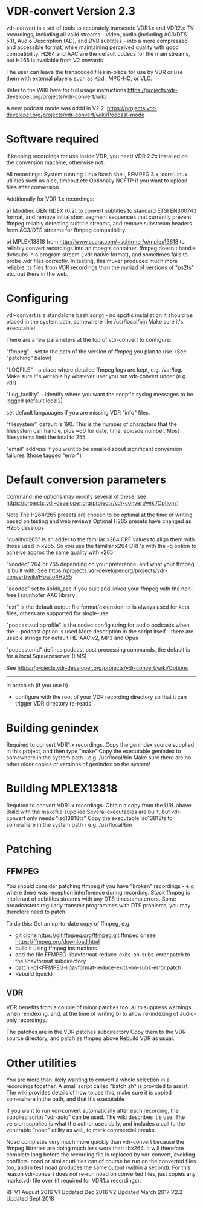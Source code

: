 
VDR-convert Version 2.3
=======================
vdr-convert is a set of tools to accurately transcode VDR1.x and VDR2.x TV recordings, including all valid streams - video, audio (including AC3/DTS 5.1), Audio Description (AD), and DVB subtitles - into a more compressed and accessible format, while maintaining perceived quality with good compatibility. H264 and AAC are the default codecs for the main streams, but H265 is available from V2 onwards

The user can leave the transcoded files in-place for use by VDR or use them with external players such as Kodi, MPC-HC, or VLC. 

Refer to the WIKI here for full usage instructions
https://projects.vdr-developer.org/projects/vdr-convert/wiki

A new podcast mode was addd in V2.2:
https://projects.vdr-developer.org/projects/vdr-convert/wiki/Podcast-mode


Software required
=================
If keeping recordings for use inside VDR, you need VDR 2.2x installed on the conversion machine, otherwise not.

All recordings: System running Linux/bash shell, FFMPEG 3.x, core Linux utilities such as nice, timeout etc
Optionally NCFTP if you want to upload files after conversion

Additionally for VDR 1.x recordings:

a) Modified GENINDEX (0.2) to convert subtitles to standard ETSI EN300743 format, and remove initial short segment sequences that currently prevent ffmpeg reliably detecting subtitle streams, and remove substream headers from AC3/DTS streams for ffmpeg compatibility.

b) MPLEX13818 from http://www.scara.com/~schirmer/o/mplex13818 to reliably convert recordings into an mpegts container. ffmpeg doesn't handle dvbsubs in a program stream (.vdr native format), and sometimes fails to probe .vdr files correctly. In testing, this muxer produced much more reliable .ts files from VDR recordings than the myriad of versions of "ps2ts" etc. out there in the web.

Configuring
===========
vdr-convert is a standalone bash script - no spcific installation
It should be placed in the system path, somewhere like /usr/local/bin
Make sure it's executable!

There are a few parameters at the top of vdr-convert to configure:

"ffmpeg" - set to the path of the version of ffmpeg you plan to use. 
 (See "patching" below)

"LOGFILE" - a place where detailed ffmpeg logs are kept, e.g. /var/log. 
 Make sure it's writable by whatever user you run vdr-convert under (e.g. vdr)

"Log_facility" - identify where you want the script's syslog messages to be logged (default local2)

set default langauages if you are missing VDR "info" files.

"filesystem", default is 190. This is the number of characters that the filesystem can handle, plus ~60 for date, time, epiosde number. Most filesystems limit the total to 255.

"email" address if you want to be emailed about significant conversion failures (those tagged "error")

Default conversion parameters
=============================
Command line options may modify several of these, see
https://projects.vdr-developer.org/projects/vdr-convert/wiki/Options)

Note The H264/265 presets are chosen to be optimal at the time of writing based on testing and web reviews
Optimal H265 presets have changed as H265 develops

"qualityx265" is an adder to the familiar x264 CRF values to align them with those used in x265.
So you use the familiar x264 CRF's with the -q option to acheive approx the same quality with x265

"vcodec" 264 or 265 depending on your preference, and what your ffmpeg is built with.
See https://projects.vdr-developer.org/projects/vdr-convert/wiki/Howto#H265

"acodec" set to libfdk_aac if you built and linked your ffmpeg with the non-free Fraunhofer AAC library 

"ext" is the default output file format/extension. 
ts is always used for kept files, others are supported for single-use

"podcastaudioprofile" is the codec config string for audio podcasts when the --podcast option is used
More description in the script itself - there are usable strings for default HE-AAC v2, MP3 and Opus

"podcastcmd" defines podcast post processing commands, the default is for a local Squuezeserver (LMS)

See https://projects.vdr-developer.org/projects/vdr-convert/wiki/Options

----
In batch.sh (if you use it)
- configure with the root of your VDR recording directory so that it can trigger VDR directory re-reads


Building genindex
=================
Required to convert VDR1.x recordings.
Copy the genindex source supplied in this project, and then type "make"
Copy the executable genindex to somewhere in the system path - e.g. /usr/local/bin
Make sure there are no other older copies or versions of genindex on the system!

Building MPLEX13818
===================
Required to convert VDR1.x recordings.
Obtain a copy from the URL above
Build with the makefile supplied
Several executables are built, but vdr-convert only needs "iso13818ts"
Copy the executable iso13818ts to somewhere in the system path - e.g. /usr/local/bin

Patching
========
FFMPEG
------
You should consider patching ffmpeg if you have "broken" recordings - e.g where there was reception interference during recording. Stock ffmpeg is intolerant of subtitles streams with any DTS timestamp errors.  Some broadcasters regularly transmit programmes with DTS problems, you may therefore need to patch.

To do this:
Get an up-to-date copy of ffmpeg, e.g.
* git clone https://git.ffmpeg.org/ffmpeg.git ffmpeg or see https://ffmpeg.org/download.html
* build it using ffmpeg instructions 
* add the file FFMPEG-libavformat-reduce-exits-on-subs-error.patch to the libavformat subdirectory
* patch -p1<FFMPEG-libavformat-reduce-exits-on-subs-error.patch
* Rebuild (quick)

VDR
----
VDR benefits from a couple of minor patches too:
a) to suppress warnings when reindexing, and, at the time of writing
b) to allow re-indexing of audio-only recordings.

The patches are in the VDR patches subdirectory
Copy them to the VDR source directory, and patch as ffmpeg above
Rebuild VDR as usual.

Other utilities
===============
You are more than likely wanting to convert a whole selection in a recordings together.
A small script called "batch.sh" is provided to assist.
The wiki provides details of how to use this, make sure it is copied somewhere in the path, and that it's executable

If you want to run vdr-convert automatically after each recording, the supplied script "vdr-auto" can be used. The wiki describes it's use. The version supplied is what the author uses daily, and includes a call to the venerable "noad" utility as well, to mark commercial breaks.

Noad completes very much more quickly than vdr-convert because the ffmpeg libraries are doing much less work than libx264.  It will therefore complete long before the recording file is replaced by vdr-convert, avoiding conflicts.  noad or similar utilities can of course be run on the converted files too, and in test noad produces the same output (within a second). For this reason vdr-convert does not re-run noad on converted files, just copies any marks.vdr file over (if required for VDR1.x recordings).

RF V1 August 2016
V1 Updated Dec 2016
V2 Updated March 2017
V2.2 Updated Sept 2018
